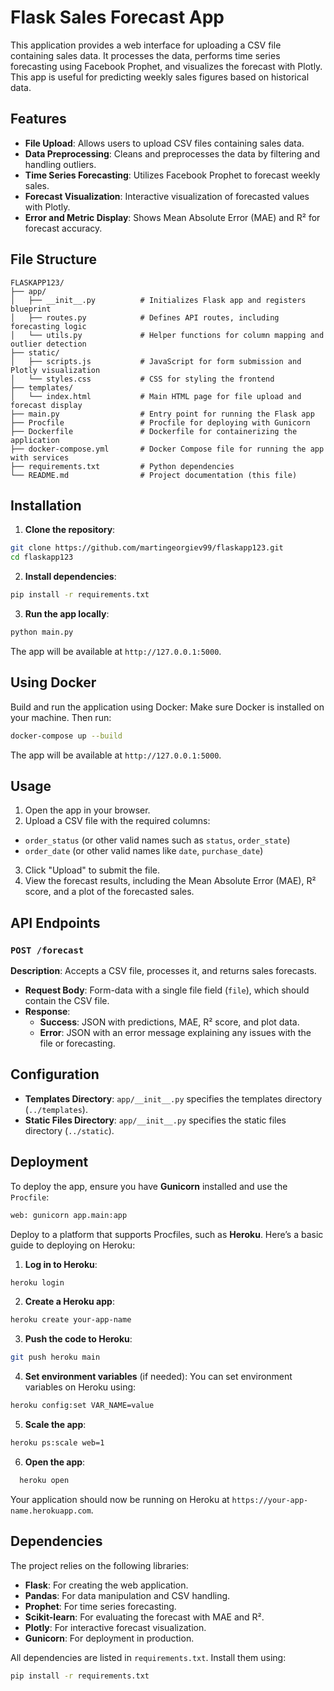 # Flask Sales Forecast App

This application provides a web interface for uploading a CSV file containing sales data. It processes the data, performs time series forecasting using Facebook Prophet, and visualizes the forecast with Plotly. This app is useful for predicting weekly sales figures based on historical data.

## Features

- **File Upload**: Allows users to upload CSV files containing sales data.
- **Data Preprocessing**: Cleans and preprocesses the data by filtering and handling outliers.
- **Time Series Forecasting**: Utilizes Facebook Prophet to forecast weekly sales.
- **Forecast Visualization**: Interactive visualization of forecasted values with Plotly.
- **Error and Metric Display**: Shows Mean Absolute Error (MAE) and R² for forecast accuracy.

## File Structure

```plaintext
FLASKAPP123/
├── app/
│   ├── __init__.py          # Initializes Flask app and registers blueprint
│   ├── routes.py            # Defines API routes, including forecasting logic
│   └── utils.py             # Helper functions for column mapping and outlier detection
├── static/
│   ├── scripts.js           # JavaScript for form submission and Plotly visualization
│   └── styles.css           # CSS for styling the frontend
├── templates/
│   └── index.html           # Main HTML page for file upload and forecast display
├── main.py                  # Entry point for running the Flask app
├── Procfile                 # Procfile for deploying with Gunicorn
├── Dockerfile               # Dockerfile for containerizing the application
├── docker-compose.yml       # Docker Compose file for running the app with services
├── requirements.txt         # Python dependencies
└── README.md                # Project documentation (this file)
```

## Installation

1. **Clone the repository**:
  ```bash
  git clone https://github.com/martingeorgiev99/flaskapp123.git
  cd flaskapp123
  ```

2. **Install dependencies**:
  ```bash
  pip install -r requirements.txt
  ```

3. **Run the app locally**:
  ```bash
  python main.py
  ```

  The app will be available at `http://127.0.0.1:5000`.

## Using Docker

Build and run the application using Docker: Make sure Docker is installed on your machine. Then run:
  ```bash
  docker-compose up --build
  ```
The app will be available at `http://127.0.0.1:5000`.

## Usage

1. Open the app in your browser.
2. Upload a CSV file with the required columns:
  - `order_status` (or other valid names such as `status`, `order_state`)
  - `order_date` (or other valid names like `date`, `purchase_date`)
3. Click "Upload" to submit the file.
4. View the forecast results, including the Mean Absolute Error (MAE), R² score, and a plot of the forecasted sales.

## API Endpoints

### `POST /forecast`

**Description**: Accepts a CSV file, processes it, and returns sales forecasts.

- **Request Body**: Form-data with a single file field (`file`), which should contain the CSV file.
- **Response**:
  - **Success**: JSON with predictions, MAE, R² score, and plot data.
  - **Error**: JSON with an error message explaining any issues with the file or forecasting.

## Configuration

- **Templates Directory**: `app/__init__.py` specifies the templates directory (`../templates`).
- **Static Files Directory**: `app/__init__.py` specifies the static files directory (`../static`).

## Deployment

To deploy the app, ensure you have **Gunicorn** installed and use the `Procfile`:

```bash
web: gunicorn app.main:app
```
Deploy to a platform that supports Procfiles, such as **Heroku**. Here’s a basic guide to deploying on Heroku:

1. **Log in to Heroku**:
  ```bash
  heroku login
  ```

2. **Create a Heroku app**:
  ```bash
  heroku create your-app-name
  ```

3. **Push the code to Heroku**:
  ```bash
  git push heroku main
  ```

4. **Set environment variables** (if needed):
  You can set environment variables on Heroku using:
  ```bash
  heroku config:set VAR_NAME=value
  ```

5. **Scale the app**:
  ```bash
  heroku ps:scale web=1
  ```

6. **Open the app**:
```bash
  heroku open
```

  Your application should now be running on Heroku at `https://your-app-name.herokuapp.com`.

## Dependencies

The project relies on the following libraries:

- **Flask**: For creating the web application.
- **Pandas**: For data manipulation and CSV handling.
- **Prophet**: For time series forecasting.
- **Scikit-learn**: For evaluating the forecast with MAE and R².
- **Plotly**: For interactive forecast visualization.
- **Gunicorn**: For deployment in production.

All dependencies are listed in `requirements.txt`. Install them using:

```bash
pip install -r requirements.txt
```
